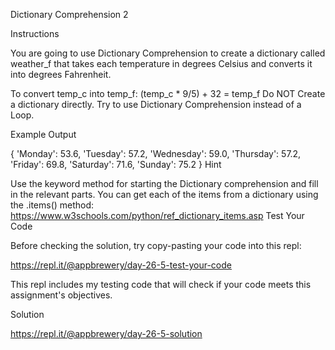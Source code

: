 Dictionary Comprehension 2

Instructions

You are going to use Dictionary Comprehension to create a dictionary called weather_f that takes each temperature in degrees Celsius and converts it into degrees Fahrenheit.

To convert temp_c into temp_f:
(temp_c * 9/5) + 32 = temp_f
Do NOT Create a dictionary directly. Try to use Dictionary Comprehension instead of a Loop.

Example Output

{
'Monday': 53.6,
'Tuesday': 57.2,
'Wednesday': 59.0,
'Thursday': 57.2,
'Friday': 69.8,
'Saturday': 71.6,
'Sunday': 75.2
}
Hint

Use the keyword method for starting the Dictionary comprehension and fill in the relevant parts.
You can get each of the items from a dictionary using the .items() method: https://www.w3schools.com/python/ref_dictionary_items.asp
Test Your Code

Before checking the solution, try copy-pasting your code into this repl:

https://repl.it/@appbrewery/day-26-5-test-your-code

This repl includes my testing code that will check if your code meets this assignment's objectives.

Solution

https://repl.it/@appbrewery/day-26-5-solution